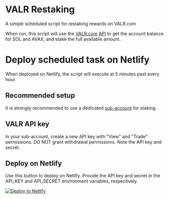 # VALR Restaking
A simple scheduled script for restaking rewards on VALR.com

When run, this script will use the [VALR.com](https://www.valr.com/invite/VARVXA5D) [API](https://docs.valr.com/) to get the account balance for SOL and AVAX, and stake the full available amount.

# Deploy scheduled task on Netlify
When deployed on Netlify, the script will execute at 5 minutes past every hour.

## Recommended setup
It is strongly recommended to use a dedicated [sub-account](https://support.valr.com/hc/en-us/articles/4409820263186) for staking.

## VALR API key
In your sub-account, create a new API key with "View" and "Trade" permissions. DO NOT grant withdrawal permissions.
Note the API key and secret.

## Deploy on Netlify
Use this button to deploy on Netlify. Provide the API key and secret in the API_KEY and API_SECRET environment variables, respectively.

[![Deploy to Netlify](https://www.netlify.com/img/deploy/button.svg)](https://app.netlify.com/start/deploy?repository=https://github.com/nieldw/valr-restaking-serverless)
